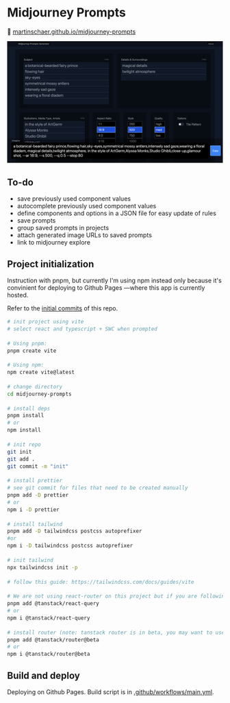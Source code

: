 # Midjourney Prompts

🔗 [martinschaer.github.io/midjourney-prompts](https://martinschaer.github.io/midjourney-prompts/)

![Midjourney Prompt Generator screenshot](./assets/screenshot.png)

## To-do

- save previously used component values
- autocomplete previously used component values
- define components and options in a JSON file for easy update of rules
- save prompts
- group saved prompts in projects
- attach generated image URLs to saved prompts
- link to midjourney explore

## Project initialization

Instruction with pnpm, but currently I'm using npm instead only because it's convinient for deploying to Github Pages —where this app is currently hosted.

Refer to the [initial commits](https://github.com/martinschaer/midjourney-prompts/commits/main) of this repo.

```bash
# init project using vite
# select react and typescript + SWC when prompted

# Using pnpm:
pnpm create vite

# Using npm:
npm create vite@latest

# change directory
cd midjourney-prompts

# install deps
pnpm install
# or
npm install

# init repo
git init
git add .
git commit -m "init"

# install prettier
# see git commit for files that need to be created manually
pnpm add -D prettier
# or
npm i -D prettier

# install tailwind
pnpm add -D tailwindcss postcss autoprefixer
#or
npm i -D tailwindcss postcss autoprefixer

# init tailwind
npx tailwindcss init -p

# follow this guide: https://tailwindcss.com/docs/guides/vite

# We are not using react-router on this project but if you are following this as a guide for your own project, this may be helpful
pnpm add @tanstack/react-query
# or
npm i @tanstack/react-query

# install router (note: tanstack router is in beta, you may want to use another router)
pnpm add @tanstack/router@beta
# or
npm i @tanstack/router@beta

```

## Build and deploy

Deploying on Github Pages. Build script is in [.github/workflows/main.yml](./.github/workflows/main.yml).

